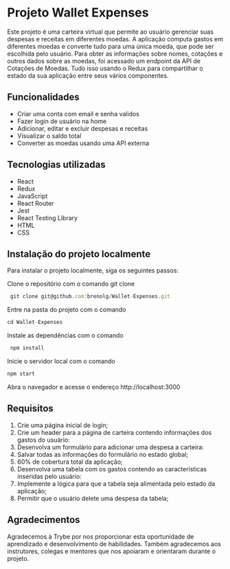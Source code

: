 # Projeto Wallet Expenses
Este projeto é uma carteira virtual que permite ao usuário gerenciar suas despesas e receitas em diferentes moedas. A aplicação computa gastos em diferentes moedas e converte tudo para uma única moeda, que pode ser escolhida pelo usuário. Para obter as informações sobre nomes, cotações e outros dados sobre as moedas, foi acessado um endpoint da API de Cotações de Moedas. Tudo isso usando o Redux para compartilhar o estado da sua aplicação entre seus vários componentes.

## Funcionalidades

* Criar uma conta com email e senha validos
* Fazer login de usuário na home
* Adicionar, editar e excluir despesas e receitas
* Visualizar o saldo total
* Converter as moedas usando uma API externa

## Tecnologias utilizadas
* React
* Redux
* JavaScript
* React Router
* Jest
* React Testing Library
* HTML
* CSS

## Instalação do projeto localmente
Para instalar o projeto localmente, siga os seguintes passos:

Clone o repositório com o comando git clone

```javascript
 git clone git@github.com:brenolg/Wallet-Expenses.git
```
Entre na pasta do projeto com o comando 

```javascript
cd Wallet-Expenses
```
Instale as dependências com o comando 

```javascript
 npm install
```

Inicie o servidor local com o comando 

```javascript
npm start
```
Abra o navegador e acesse o endereço http://localhost:3000

## Requisitos 

1. Crie uma página inicial de login;
2. Crie um header para a página de carteira contendo informações dos gastos do usuário:
3. Desenvolva um formulário para adicionar uma despesa a carteira:
4. Salvar todas as informações do formulário no estado global;
5. 60% de cobertura total da aplicação;
6. Desenvolva uma tabela com os gastos contendo as características inseridas pelo usuário:
7. Implemente a lógica para que a tabela seja alimentada pelo estado da aplicação;
8. Permitir que o usuário delete uma despesa da tabela;

## Agradecimentos
Agradecemos à Trybe por nos proporcionar esta oportunidade de aprendizado e desenvolvimento de habilidades. Também agradecemos aos instrutores, colegas e mentores que nos apoiaram e orientaram durante o projeto.
